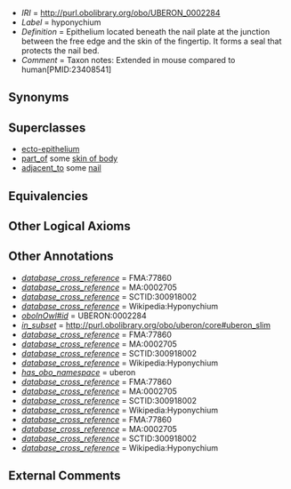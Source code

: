  * *IRI* = http://purl.obolibrary.org/obo/UBERON_0002284
 * *Label* = hyponychium
 * *Definition* = Epithelium located beneath the nail plate at the junction between the free edge and the skin of the fingertip. It forms a seal that protects the nail bed.
 * *Comment* = Taxon notes: Extended in mouse compared to human[PMID:23408541]

## Synonyms


## Superclasses

 * [ecto-epithelium](../../UBERON/71/UBERON_0010371.md)
 * [part_of](../../BFO/50/BFO_0000050.md) some [skin of body](../../UBERON/97/UBERON_0002097.md)
 * [adjacent_to](../../RO/20/RO_0002220.md) some [nail](../../UBERON/05/UBERON_0001705.md)

## Equivalencies


## Other Logical Axioms


## Other Annotations

 * *[database_cross_reference](../../ef/oboInOwl#hasDbXref.md)* = FMA:77860
 * *[database_cross_reference](../../ef/oboInOwl#hasDbXref.md)* = MA:0002705
 * *[database_cross_reference](../../ef/oboInOwl#hasDbXref.md)* = SCTID:300918002
 * *[database_cross_reference](../../ef/oboInOwl#hasDbXref.md)* = Wikipedia:Hyponychium
 * *[oboInOwl#id](../../id/oboInOwl#id.md)* = UBERON:0002284
 * *[in_subset](../../et/oboInOwl#inSubset.md)* = http://purl.obolibrary.org/obo/uberon/core#uberon_slim
 * *[database_cross_reference](../../ef/oboInOwl#hasDbXref.md)* = FMA:77860
 * *[database_cross_reference](../../ef/oboInOwl#hasDbXref.md)* = MA:0002705
 * *[database_cross_reference](../../ef/oboInOwl#hasDbXref.md)* = SCTID:300918002
 * *[database_cross_reference](../../ef/oboInOwl#hasDbXref.md)* = Wikipedia:Hyponychium
 * *[has_obo_namespace](../../ce/oboInOwl#hasOBONamespace.md)* = uberon
 * *[database_cross_reference](../../ef/oboInOwl#hasDbXref.md)* = FMA:77860
 * *[database_cross_reference](../../ef/oboInOwl#hasDbXref.md)* = MA:0002705
 * *[database_cross_reference](../../ef/oboInOwl#hasDbXref.md)* = SCTID:300918002
 * *[database_cross_reference](../../ef/oboInOwl#hasDbXref.md)* = Wikipedia:Hyponychium
 * *[database_cross_reference](../../ef/oboInOwl#hasDbXref.md)* = FMA:77860
 * *[database_cross_reference](../../ef/oboInOwl#hasDbXref.md)* = MA:0002705
 * *[database_cross_reference](../../ef/oboInOwl#hasDbXref.md)* = SCTID:300918002
 * *[database_cross_reference](../../ef/oboInOwl#hasDbXref.md)* = Wikipedia:Hyponychium

## External Comments

